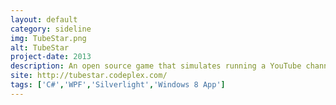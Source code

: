 ```yaml
---
layout: default
category: sideline
img: TubeStar.png
alt: TubeStar
project-date: 2013
description: An open source game that simulates running a YouTube channel.<br/>Over 300 000 downloads.
site: http://tubestar.codeplex.com/
tags: ['C#','WPF','Silverlight','Windows 8 App']
---
```

